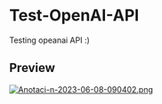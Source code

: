 # Test-OpenAI-API
Testing opeanai API :)
## Preview
[![Anotaci-n-2023-06-08-090402.png](https://i.postimg.cc/9f4bCQj0/Anotaci-n-2023-06-08-090402.png)](https://postimg.cc/PLjYMhJn)
